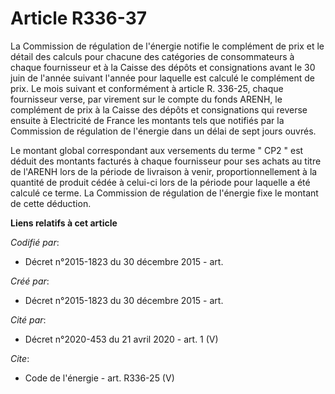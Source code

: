 # Article R336-37

La Commission de régulation de l'énergie notifie le complément de prix et le détail des calculs pour chacune des catégories
de consommateurs à chaque fournisseur et à la Caisse des dépôts et consignations avant le 30 juin de l'année suivant l'année
pour laquelle est calculé le complément de prix. Le mois suivant et conformément à article R. 336-25, chaque fournisseur
verse, par virement sur le compte du fonds ARENH, le complément de prix à la Caisse des dépôts et consignations qui reverse
ensuite à Electricité de France les montants tels que notifiés par la Commission de régulation de l'énergie dans un délai de
sept jours ouvrés. 

Le montant global correspondant aux versements du terme " CP2 " est déduit des montants facturés à chaque fournisseur pour
ses achats au titre de l'ARENH lors de la période de livraison à venir, proportionnellement à la quantité de produit cédée à
celui-ci lors de la période pour laquelle a été calculé ce terme. La Commission de régulation de l'énergie fixe le montant de
cette déduction.

**Liens relatifs à cet article**

_Codifié par_:

  - Décret n°2015-1823 du 30 décembre 2015 - art.

_Créé par_:

  - Décret n°2015-1823 du 30 décembre 2015 - art.

_Cité par_:

  - Décret n°2020-453 du 21 avril 2020 - art. 1 (V)

_Cite_:

  - Code de l'énergie - art. R336-25 (V)
